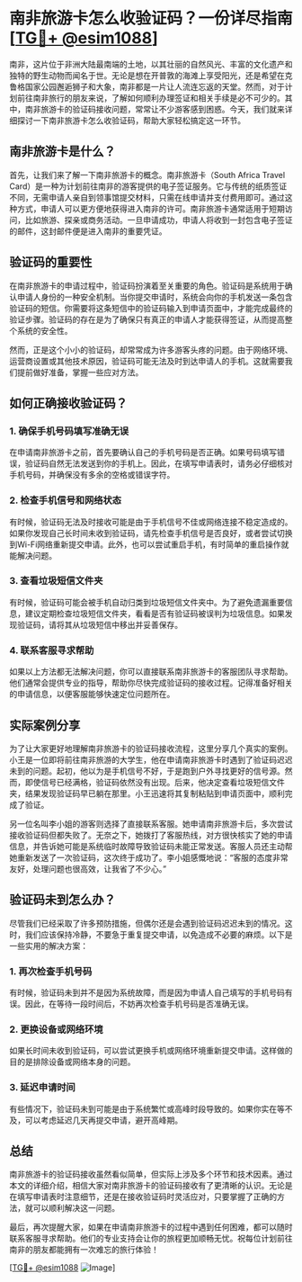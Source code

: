 # 南非旅游卡怎么收验证码？一份详尽指南[[TG💪+ @esim1088](https://t.me/s/esim1088)]

南非，这片位于非洲大陆最南端的土地，以其壮丽的自然风光、丰富的文化遗产和独特的野生动物而闻名于世。无论是想在开普敦的海滩上享受阳光，还是希望在克鲁格国家公园邂逅狮子和大象，南非都是一片让人流连忘返的天堂。然而，对于计划前往南非旅行的朋友来说，了解如何顺利办理签证和相关手续是必不可少的。其中，南非旅游卡的验证码接收问题，常常让不少游客感到困惑。今天，我们就来详细探讨一下南非旅游卡怎么收验证码，帮助大家轻松搞定这一环节。

## 南非旅游卡是什么？

首先，让我们来了解一下南非旅游卡的概念。南非旅游卡（South Africa Travel Card）是一种为计划前往南非的游客提供的电子签证服务。它与传统的纸质签证不同，无需申请人亲自到领事馆提交材料，只需在线申请并支付费用即可。通过这种方式，申请人可以更方便地获得进入南非的许可。南非旅游卡通常适用于短期访问，比如旅游、探亲或商务活动。一旦申请成功，申请人将收到一封包含电子签证的邮件，这封邮件便是进入南非的重要凭证。

## 验证码的重要性

在南非旅游卡的申请过程中，验证码扮演着至关重要的角色。验证码是系统用于确认申请人身份的一种安全机制。当你提交申请时，系统会向你的手机发送一条包含验证码的短信。你需要将这条短信中的验证码输入到申请页面中，才能完成最终的验证步骤。验证码的存在是为了确保只有真正的申请人才能获得签证，从而提高整个系统的安全性。

然而，正是这个小小的验证码，却常常成为许多游客头疼的问题。由于网络环境、运营商设置或其他技术原因，验证码可能无法及时到达申请人的手机。这就需要我们提前做好准备，掌握一些应对方法。

## 如何正确接收验证码？

### 1. 确保手机号码填写准确无误

在申请南非旅游卡之前，首先要确认自己的手机号码是否正确。如果号码填写错误，验证码自然无法发送到你的手机上。因此，在填写申请表时，请务必仔细核对手机号码，并确保没有多余的空格或错误字符。

### 2. 检查手机信号和网络状态

有时候，验证码无法及时接收可能是由于手机信号不佳或网络连接不稳定造成的。如果你发现自己长时间未收到验证码，请先检查手机信号是否良好，或者尝试切换到Wi-Fi网络重新提交申请。此外，也可以尝试重启手机，有时简单的重启操作就能解决问题。

### 3. 查看垃圾短信文件夹

有时候，验证码可能会被手机自动归类到垃圾短信文件夹中。为了避免遗漏重要信息，建议定期检查垃圾短信文件夹，看看是否有验证码被误判为垃圾信息。如果发现验证码，请将其从垃圾短信中移出并妥善保存。

### 4. 联系客服寻求帮助

如果以上方法都无法解决问题，你可以直接联系南非旅游卡的客服团队寻求帮助。他们通常会提供专业的指导，帮助你尽快完成验证码的接收过程。记得准备好相关的申请信息，以便客服能够快速定位问题所在。

## 实际案例分享

为了让大家更好地理解南非旅游卡的验证码接收流程，这里分享几个真实的案例。小王是一位即将前往南非旅游的大学生，他在申请南非旅游卡时遇到了验证码迟迟未到的问题。起初，他以为是手机信号不好，于是跑到户外寻找更好的信号源。然而，即使信号已经满格，验证码依然没有出现。后来，他决定查看垃圾短信文件夹，结果发现验证码早已躺在那里。小王迅速将其复制粘贴到申请页面中，顺利完成了验证。

另一位名叫李小姐的游客则选择了直接联系客服。她申请南非旅游卡后，多次尝试接收验证码但都失败了。无奈之下，她拨打了客服热线，对方很快核实了她的申请信息，并告诉她可能是系统临时故障导致验证码未能正常发送。客服人员还主动帮她重新发送了一次验证码，这次终于成功了。李小姐感慨地说：“客服的态度非常友好，处理问题也很高效，让我省了不少心。”

## 验证码未到怎么办？

尽管我们已经采取了许多预防措施，但偶尔还是会遇到验证码迟迟未到的情况。这时，我们应该保持冷静，不要急于重复提交申请，以免造成不必要的麻烦。以下是一些实用的解决方案：

### 1. 再次检查手机号码

有时候，验证码未到并不是因为系统故障，而是因为申请人自己填写的手机号码有误。因此，在等待一段时间后，不妨再次检查手机号码是否准确无误。

### 2. 更换设备或网络环境

如果长时间未收到验证码，可以尝试更换手机或网络环境重新提交申请。这样做的目的是排除设备或网络本身的问题。

### 3. 延迟申请时间

有些情况下，验证码未到可能是由于系统繁忙或高峰时段导致的。如果你实在等不及，可以考虑延迟几天再提交申请，避开高峰期。

## 总结

南非旅游卡的验证码接收虽然看似简单，但实际上涉及多个环节和技术因素。通过本文的详细介绍，相信大家对南非旅游卡的验证码接收有了更清晰的认识。无论是在填写申请表时注意细节，还是在接收验证码时灵活应对，只要掌握了正确的方法，就可以顺利解决这一问题。

最后，再次提醒大家，如果在申请南非旅游卡的过程中遇到任何困难，都可以随时联系客服寻求帮助。他们的专业支持会让你的旅程更加顺畅无忧。祝每位计划前往南非的朋友都能拥有一次难忘的旅行体验！

[[TG💪+ @esim1088](https://t.me/s/esim1088) ![Image](https://i.postimg.cc/4NQfJmqS/Snipaste-2025-05-13-00-14-12.png)]